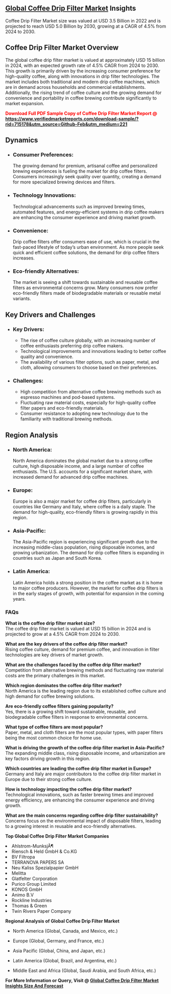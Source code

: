 <h2><a href="https://www.verifiedmarketreports.com/download-sample/?rid=715178&amp;utm_source=Github&amp;utm_medium=221" target="_blank">Global Coffee Drip Filter Market</a> Insights</h2><p>Coffee Drip Filter Market size was valued at USD 3.5 Billion in 2022 and is projected to reach USD 5.0 Billion by 2030, growing at a CAGR of 4.5% from 2024 to 2030.</p><p> <h2>Coffee Drip Filter Market Overview</h2> <p>The global coffee drip filter market is valued at approximately USD 15 billion in 2024, with an expected growth rate of 4.5% CAGR from 2024 to 2030. This growth is primarily driven by the increasing consumer preference for high-quality coffee, along with innovations in drip filter technologies. The market includes both traditional and modern drip coffee machines, which are in demand across households and commercial establishments. Additionally, the rising trend of coffee culture and the growing demand for convenience and portability in coffee brewing contribute significantly to market expansion.</p> <p><strong><p><span class=""><span style="color: #ff0000;"><strong>Download Full PDF Sample Copy of Coffee Drip Filter Market Report</strong> @ </span><a href="https://www.verifiedmarketreports.com/download-sample/?rid=715178&amp;utm_source=Github-Feb&amp;utm_medium=221" target="_blank">https://www.verifiedmarketreports.com/download-sample/?rid=715178&amp;utm_source=Github-Feb&amp;utm_medium=221</a></span></p></strong></p> <h2>Dynamics</h2> <ul> <li><h3>Consumer Preferences:</h3> The growing demand for premium, artisanal coffee and personalized brewing experiences is fueling the market for drip coffee filters. Consumers increasingly seek quality over quantity, creating a demand for more specialized brewing devices and filters.</li> <li><h3>Technology Innovations:</h3> Technological advancements such as improved brewing times, automated features, and energy-efficient systems in drip coffee makers are enhancing the consumer experience and driving market growth.</li> <li><h3>Convenience:</h3> Drip coffee filters offer consumers ease of use, which is crucial in the fast-paced lifestyle of today’s urban environment. As more people seek quick and efficient coffee solutions, the demand for drip coffee filters increases.</li> <li><h3>Eco-friendly Alternatives:</h3> The market is seeing a shift towards sustainable and reusable coffee filters as environmental concerns grow. Many consumers now prefer eco-friendly filters made of biodegradable materials or reusable metal variants.</li> </ul> <h2>Key Drivers and Challenges</h2> <ul> <li><h3>Key Drivers:</h3> <ul> <li>The rise of coffee culture globally, with an increasing number of coffee enthusiasts preferring drip coffee makers.</li> <li>Technological improvements and innovations leading to better coffee quality and convenience.</li> <li>The availability of various filter options, such as paper, metal, and cloth, allowing consumers to choose based on their preferences.</li> </ul> </li> <li><h3>Challenges:</h3> <ul> <li>High competition from alternative coffee brewing methods such as espresso machines and pod-based systems.</li> <li>Fluctuating raw material costs, especially for high-quality coffee filter papers and eco-friendly materials.</li> <li>Consumer resistance to adopting new technology due to the familiarity with traditional brewing methods.</li> </ul> </li> </ul> <h2>Region Analysis</h2> <ul> <li><h3>North America:</h3> North America dominates the global market due to a strong coffee culture, high disposable income, and a large number of coffee enthusiasts. The U.S. accounts for a significant market share, with increased demand for advanced drip coffee machines.</li> <li><h3>Europe:</h3> Europe is also a major market for coffee drip filters, particularly in countries like Germany and Italy, where coffee is a daily staple. The demand for high-quality, eco-friendly filters is growing rapidly in this region.</li> <li><h3>Asia-Pacific:</h3> The Asia-Pacific region is experiencing significant growth due to the increasing middle-class population, rising disposable incomes, and growing urbanization. The demand for drip coffee filters is expanding in countries such as Japan and South Korea.</li> <li><h3>Latin America:</h3> Latin America holds a strong position in the coffee market as it is home to major coffee producers. However, the market for coffee drip filters is in the early stages of growth, with potential for expansion in the coming years.</li> </ul> <h3>FAQs</h3> <p><strong>What is the coffee drip filter market size?</strong><br> The coffee drip filter market is valued at USD 15 billion in 2024 and is projected to grow at a 4.5% CAGR from 2024 to 2030.</p> <p><strong>What are the key drivers of the coffee drip filter market?</strong><br> Rising coffee culture, demand for premium coffee, and innovation in filter technologies are key drivers of market growth.</p> <p><strong>What are the challenges faced by the coffee drip filter market?</strong><br> Competition from alternative brewing methods and fluctuating raw material costs are the primary challenges in this market.</p> <p><strong>Which region dominates the coffee drip filter market?</strong><br> North America is the leading region due to its established coffee culture and high demand for coffee brewing solutions.</p> <p><strong>Are eco-friendly coffee filters gaining popularity?</strong><br> Yes, there is a growing shift toward sustainable, reusable, and biodegradable coffee filters in response to environmental concerns.</p> <p><strong>What type of coffee filters are most popular?</strong><br> Paper, metal, and cloth filters are the most popular types, with paper filters being the most common choice for home use.</p> <p><strong>What is driving the growth of the coffee drip filter market in Asia-Pacific?</strong><br> The expanding middle class, rising disposable income, and urbanization are key factors driving growth in this region.</p> <p><strong>Which countries are leading the coffee drip filter market in Europe?</strong><br> Germany and Italy are major contributors to the coffee drip filter market in Europe due to their strong coffee culture.</p> <p><strong>How is technology impacting the coffee drip filter market?</strong><br> Technological innovations, such as faster brewing times and improved energy efficiency, are enhancing the consumer experience and driving growth.</p> <p><strong>What are the main concerns regarding coffee drip filter sustainability?</strong><br> Concerns focus on the environmental impact of disposable filters, leading to a growing interest in reusable and eco-friendly alternatives.</p> </p><p><strong>Top Global Coffee Drip Filter Market Companies</strong></p><div data-test-id=""><p><li>Ahlstrom-MunksjÃ¶</li><li> Riensch & Held GmbH & Co.KG</li><li> BV Filtropa</li><li> TERRANOVA PAPERS SA</li><li> Neu Kaliss Spezialpapier GmbH</li><li> Melitta</li><li> Glatfelter Corporation</li><li> Purico Group Limited</li><li> KONOS GmbH</li><li> Animo B.V</li><li> Rockline Industries</li><li> Thomas & Green</li><li> Twin Rivers Paper Company</li></p><div><strong>Regional Analysis of&nbsp;Global Coffee Drip Filter Market</strong></div><ul><li dir="ltr"><p dir="ltr">North America&nbsp;(Global, Canada, and Mexico, etc.)</p></li><li dir="ltr"><p dir="ltr">Europe (Global, Germany, and France, etc.)</p></li><li dir="ltr"><p dir="ltr">Asia Pacific&nbsp;(Global, China, and Japan, etc.)</p></li><li dir="ltr"><p dir="ltr">Latin America&nbsp;(Global, Brazil, and Argentina, etc.)</p></li><li dir="ltr">Middle East and Africa&nbsp;(Global, Saudi Arabia, and South Africa, etc.)</li></ul><p><strong>For More Information or Query, Visit @&nbsp;</strong><strong><a href="https://www.verifiedmarketreports.com/product/coffee-drip-filter-market/?utm_source=Github&amp;utm_medium=221" target="_blank">Global Coffee Drip Filter Market Insights Size And Forecast</a></strong></p></div>
